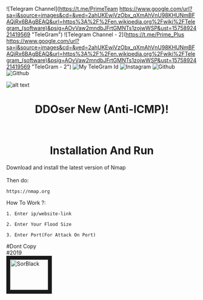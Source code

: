 ![Telegram Channel](https://t.me/PrimeTeam https://www.google.com/url?sa=i&source=images&cd=&ved=2ahUKEwiVzObx_qXmAhVnU98KHUNmBFAQjRx6BAgBEAQ&url=https%3A%2F%2Fen.wikipedia.org%2Fwiki%2FTelegram_(software)&psig=AOvVaw2mndbJFrtGMNTs1zojwWSP&ust=1575892421419569 "TeleGram")
![Telegram Channel - 2](https://t.me/Prime_Plus https://www.google.com/url?sa=i&source=images&cd=&ved=2ahUKEwiVzObx_qXmAhVnU98KHUNmBFAQjRx6BAgBEAQ&url=https%3A%2F%2Fen.wikipedia.org%2Fwiki%2FTelegram_(software)&psig=AOvVaw2mndbJFrtGMNTs1zojwWSP&ust=1575892421419569 "TeleGram - 2")
![My TeleGram Id](https://t.me/SorBlack "Help")
![Instagram](https://instagram/SorBlack "InstaGram")
![Github](https://github.com/SorBlackPlus "GitHub")
![Github](https://www.youtube.com/channel/UCUfkceZ6SG07MItIg5n6sPA "Youtube")

![alt text](https://imgurl.ir/uploads/r689883_.png)

<h1 align="center">
  DDOser New (Anti-ICMP)!
</h1>
<br>


<h1 align="center">
   Installation And Run
</h1>

Download and install the latest version of Nmap<br>
<br>
Then do:<br>
```Shell
https://nmap.org
```
How To Work ?:
```Shell
1. Enter ip/website-link 
```

```Shell
2. Enter Your Flood Size
```

```Shell
3. Enter Port(For Attack On Port)
```

#Dont Copy
<br>
#2019
<br>
<a href="https://t.me/SorBlack" target="_blank"><img src="https://imgurl.ir/uploads/e48726_.jpg" 
alt="SorBlack" width="100" height="80" border="10" /></a>
